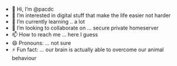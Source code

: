 - 👋 Hi, I’m @pacdc
- 👀 I’m interested in digital stuff that make the life easier not harder
- 🌱 I’m currently learning .. a lot 
- 💞️ I’m looking to collaborate on ... secure private homeserver
- 📫 How to reach me ... here I guess
- 😄 Pronouns: ... not sure
- ⚡ Fun fact: ... our brain is actually able to overcome our animal behaviour

<!---
pacdc/pacdc is a ✨ special ✨ repository because its `README.md` (this file) appears on your GitHub profile.
You can click the Preview link to take a look at your changes.
--->
